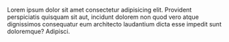 Lorem ipsum dolor sit amet consectetur adipisicing elit. Provident perspiciatis quisquam sit aut, incidunt dolorem non quod vero atque dignissimos consequatur eum architecto laudantium dicta esse impedit sunt doloremque? Adipisci.